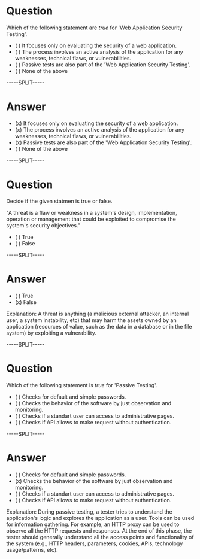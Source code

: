 # Question

Which of the following statement are *true* for 'Web Application Security Testing'.

* ( ) It focuses only on evaluating the security of a web application.
* ( ) The process involves an active analysis of the application for any weaknesses, technical flaws, or vulnerabilities.
* ( ) Passive tests are also part of the 'Web Application Security Testing'.
* ( ) None of the above 

-----SPLIT-----

# Answer

* (x) It focuses only on evaluating the security of a web application.
* (x) The process involves an active analysis of the application for any weaknesses, technical flaws, or vulnerabilities.
* (x) Passive tests are also part of the 'Web Application Security Testing'.
* ( ) None of the above 

-----SPLIT-----

# Question

Decide if the given statmen is true or false.

"A threat is a flaw or weakness in a system's design, implementation, operation or management that could be exploited to compromise the system's security objectives."

* ( ) True
* ( ) False

-----SPLIT-----

# Answer

* ( ) True
* (x) False

Explanation: A threat is anything (a malicious external attacker, an internal user, a system instability, etc) that may harm the assets owned by an application (resources of value, such as the data in a database or in the file system) by exploiting a vulnerability.

-----SPLIT-----

# Question

Which of the following statement is *true* for 'Passive Testing'.

* ( ) Checks for default and simple passwords.
* ( ) Checks the behavior of the software by just observation and monitoring.
* ( ) Checks if a standart user can access to administrative pages.
* ( ) Checks if API allows to make request without authentication.

-----SPLIT-----

# Answer

* ( ) Checks for default and simple passwords.
* (x) Checks the behavior of the software by just observation and monitoring.
* ( ) Checks if a standart user can access to administrative pages.
* ( ) Checks if API allows to make request without authentication.

Explanation: During passive testing, a tester tries to understand the application's logic and explores the application as a user. Tools can be used for information gathering. For example, an HTTP proxy can be used to observe all the HTTP requests and responses. At the end of this phase, the tester should generally understand all the access points and functionality of the system (e.g., HTTP headers, parameters, cookies, APIs, technology usage/patterns, etc).




